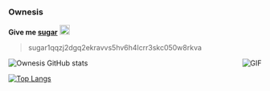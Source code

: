 ### Ownesis
**Give me [sugar](https://sugarchain.org/)**
<img alt="SUGAR" src="https://sugarchain.org/logo.png" width="20" />
> sugar1qqzj2dgq2ekravvs5hv6h4lcrr3skc050w8rkva

<img align="right" alt="GIF" src="https://c.tenor.com/ORLl7hMkHIIAAAAC/mei-misaki-another.gif" />

![Ownesis GitHub stats](https://github-readme-stats.vercel.app/api?username=ownesis&theme=tokyonight)

[![Top Langs](https://github-readme-stats.vercel.app/api/top-langs/?username=ownesis&layout=compact)](https://github.com/anuraghazra/github-readme-stats&theme=dark)
